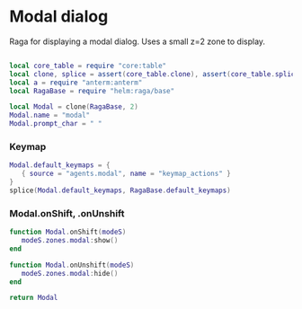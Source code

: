 # Modal dialog

Raga for displaying a modal dialog\. Uses a small z=2 zone to display\.

```lua

local core_table = require "core:table"
local clone, splice = assert(core_table.clone), assert(core_table.splice)
local a = require "anterm:anterm"
local RagaBase = require "helm:raga/base"
```

```lua
local Modal = clone(RagaBase, 2)
Modal.name = "modal"
Modal.prompt_char = " "
```


### Keymap

```lua
Modal.default_keymaps = {
   { source = "agents.modal", name = "keymap_actions" }
}
splice(Modal.default_keymaps, RagaBase.default_keymaps)
```


### Modal\.onShift, \.onUnshift

```lua
function Modal.onShift(modeS)
   modeS.zones.modal:show()
end

function Modal.onUnshift(modeS)
   modeS.zones.modal:hide()
end
```

```lua
return Modal
```